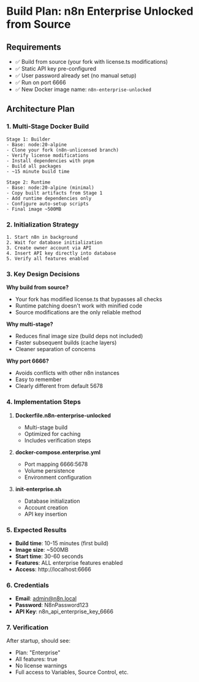 # Build Plan: n8n Enterprise Unlocked from Source

## Requirements
- ✅ Build from source (your fork with license.ts modifications)
- ✅ Static API key pre-configured
- ✅ User password already set (no manual setup)
- ✅ Run on port 6666
- ✅ New Docker image name: `n8n-enterprise-unlocked`

## Architecture Plan

### 1. Multi-Stage Docker Build
```
Stage 1: Builder
- Base: node:20-alpine
- Clone your fork (n8n-unlicensed branch)
- Verify license modifications
- Install dependencies with pnpm
- Build all packages
- ~15 minute build time

Stage 2: Runtime
- Base: node:20-alpine (minimal)
- Copy built artifacts from Stage 1
- Add runtime dependencies only
- Configure auto-setup scripts
- Final image ~500MB
```

### 2. Initialization Strategy
```
1. Start n8n in background
2. Wait for database initialization
3. Create owner account via API
4. Insert API key directly into database
5. Verify all features enabled
```

### 3. Key Design Decisions

**Why build from source?**
- Your fork has modified license.ts that bypasses all checks
- Runtime patching doesn't work with minified code
- Source modifications are the only reliable method

**Why multi-stage?**
- Reduces final image size (build deps not included)
- Faster subsequent builds (cache layers)
- Cleaner separation of concerns

**Why port 6666?**
- Avoids conflicts with other n8n instances
- Easy to remember
- Clearly different from default 5678

### 4. Implementation Steps

1. **Dockerfile.n8n-enterprise-unlocked**
   - Multi-stage build
   - Optimized for caching
   - Includes verification steps

2. **docker-compose.enterprise.yml**
   - Port mapping 6666:5678
   - Volume persistence
   - Environment configuration

3. **init-enterprise.sh**
   - Database initialization
   - Account creation
   - API key insertion

### 5. Expected Results

- **Build time**: 10-15 minutes (first build)
- **Image size**: ~500MB
- **Start time**: 30-60 seconds
- **Features**: ALL enterprise features enabled
- **Access**: http://localhost:6666

### 6. Credentials

- **Email**: admin@n8n.local
- **Password**: N8nPassword123
- **API Key**: n8n_api_enterprise_key_6666

### 7. Verification

After startup, should see:
- Plan: "Enterprise" 
- All features: true
- No license warnings
- Full access to Variables, Source Control, etc.